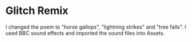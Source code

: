 # Glitch Remix

I changed the poem to "horse gallops", "lightning strikes" and "tree falls". I used BBC sound effects and imported the sound files into Assets.
